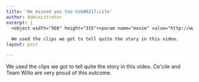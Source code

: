 ```yaml
---
title: 'We missed you too Ce&#8217;cile'
author: Administrator
excerpt: |
  <object width="560" height="315"><param name="movie" value="http://www.youtube.com/v/WE6rvS9tjEM?version=3&amp;hl=en_US&amp;rel=0"></param><param name="allowFullScreen" value="true"></param><param name="allowscriptaccess" value="always"></param><embed src="http://www.youtube.com/v/WE6rvS9tjEM?version=3&amp;hl=en_US&amp;rel=0" type="application/x-shockwave-flash" width="560" height="315" allowscriptaccess="always" allowfullscreen="true"></embed></object>
  
  We used the clips we got to tell quite the story in this video.
layout: post

---
```

We used the clips we got to tell quite the story in this video. Ce'cile and Team Willo are very proud of this outcome.